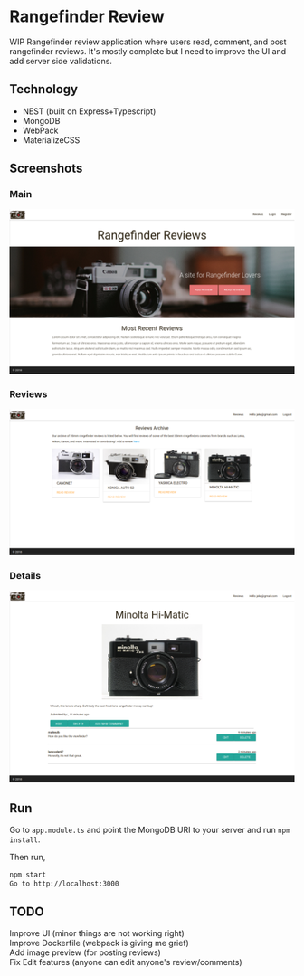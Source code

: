 Rangefinder Review
=======

WIP Rangefinder review application where users read, comment, and post rangefinder
reviews. It's mostly complete but I need to improve the UI and add server side
validations.

Technology
----------
* NEST (built on Express+Typescript)
* MongoDB
* WebPack
* MaterializeCSS

Screenshots
---------
### Main
![main](/screenshots/main.png?raw=true "Main")

### Reviews
![reviews](/screenshots/reviews.png?raw=true "Reviews")

### Details
![details](/screenshots/details.png?raw=true "Details")

Run
---
Go to `app.module.ts` and point the MongoDB URI to your server and run `npm
install`.

Then run,
```
npm start
Go to http://localhost:3000
```

TODO
----
Improve UI (minor things are not working right)  
Improve Dockerfile (webpack is giving me grief)  
Add image preview (for posting reviews)  
Fix Edit features (anyone can edit anyone's review/comments)
